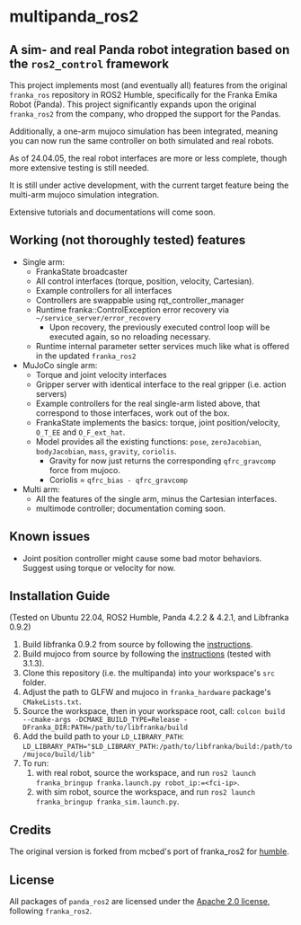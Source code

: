 # multipanda_ros2
## A sim- and real Panda robot integration based on the `ros2_control` framework

This project implements most (and eventually all) features from the original `franka_ros` repository in ROS2 Humble, specifically for the Franka Emika Robot (Panda).
This project significantly expands upon the original `franka_ros2` from the company, who dropped the support for the Pandas.

Additionally, a one-arm mujoco simulation has been integrated, meaning you can now run the same controller on both simulated and real robots. 

As of 24.04.05, the real robot interfaces are more or less complete, though more extensive testing is still needed.

It is still under active development, with the current target feature being the multi-arm mujoco simulation integration.

Extensive tutorials and documentations will come soon.


## Working (not thoroughly tested) features
* Single arm:
    * FrankaState broadcaster
    * All control interfaces (torque, position, velocity, Cartesian).
    * Example controllers for all interfaces
    * Controllers are swappable using rqt_controller_manager
    * Runtime franka::ControlException error recovery via `~/service_server/error_recovery`
        * Upon recovery, the previously executed control loop will be executed again, so no reloading necessary.
    * Runtime internal parameter setter services much like what is offered in the updated `franka_ros2`
* MuJoCo single arm:
    * Torque and joint velocity interfaces
    * Gripper server with identical interface to the real gripper (i.e. action servers)
    * Example controllers for the real single-arm listed above, that correspond to those interfaces, work out of the box.
    * FrankaState implements the basics: torque, joint position/velocity, `O_T_EE` and `O_F_ext_hat`.
    * Model provides all the existing functions: `pose`, `zeroJacobian`, `bodyJacobian`, `mass`, `gravity`, `coriolis`.
        * Gravity for now just returns the corresponding `qfrc_gravcomp` force from mujoco.
        * Coriolis = `qfrc_bias - qfrc_gravcomp`
* Multi arm:
    * All the features of the single arm, minus the Cartesian interfaces.
    * multimode controller; documentation coming soon.

## Known issues
* Joint position controller might cause some bad motor behaviors. Suggest using torque or velocity for now.

## Installation Guide

(Tested on Ubuntu 22.04, ROS2 Humble, Panda 4.2.2 & 4.2.1, and Libfranka 0.9.2)

1. Build libfranka 0.9.2 from source by following the [instructions][libfranka-instructions].
2. Build mujoco from source by following the [instructions][mujoco-instructions] (tested with 3.1.3).
3. Clone this repository (i.e. the multipanda) into your workspace's `src` folder.
4. Adjust the path to GLFW and mujoco in `franka_hardware` package's `CMakeLists.txt`.
5. Source the workspace, then in your workspace root, call: `colcon build --cmake-args -DCMAKE_BUILD_TYPE=Release -DFranka_DIR:PATH=/path/to/libfranka/build`
6. Add the build path to your `LD_LIBRARY_PATH`: `LD_LIBRARY_PATH="$LD_LIBRARY_PATH:/path/to/libfranka/build:/path/to/mujoco/build/lib"`
7. To run:
    1. with real robot, source the workspace, and run `ros2 launch franka_bringup franka.launch.py robot_ip:=<fci-ip>`.
    2. with sim robot, source the workspace, and run `ros2 launch franka_bringup franka_sim.launch.py`.

## Credits
The original version is forked from mcbed's port of franka_ros2 for [humble][mcbed-humble].

## License

All packages of `panda_ros2` are licensed under the [Apache 2.0 license][apache-2.0], following `franka_ros2`.

[apache-2.0]: https://www.apache.org/licenses/LICENSE-2.0.html

[fci-docs]: https://frankaemika.github.io/docs

[mcbed-humble]: https://github.com/mcbed/franka_ros2/tree/humble

[libfranka-instructions]: https://frankaemika.github.io/docs/installation_linux.html

[mujoco-instructions]: https://mujoco.readthedocs.io/en/latest/programming/#building-mujoco-from-source
